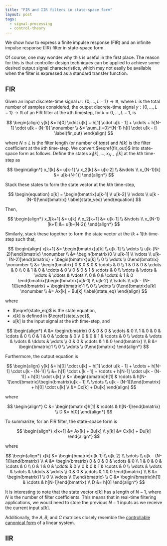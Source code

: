 ```yaml
---
title: "FIR and IIR filters in state-space form"
layout: post
tags:
  - signal-processing
  - control-theory
---
```

We show how to express a finite impulse response (FIR) and an infinite impulse response
(IIR) filter in state-space form.

Of course, one may wonder why this is useful in the first place. The reason for this is
that controller design techniques can be applied to achieve some desired output signal
characteristics, which may not easily be available when the filter is expressed as a
standard transfer function.

## FIR

Given an input discrete-time signal $u : \{0,\dots,L-1\} \to \mathbb R$, where $L$ is the total number of samples considered, the output discrete-time signal $y : \{0,\dots,L-1\} \to \mathbb R$ of an FIR filter at the $k$th timestep, for $k = 0,\dots,L-1$, is

$$
\begin{align}
y[k] &= h[0] \cdot u[k] + h[1] \cdot u[k - 1] + \cdots + h[N-1] \cdot u[k - (N-1)] \nonumber \\
&= \sum_{i=0}^{N-1} h[i] \cdot u[k - i] \label{fir_out}
\end{align}
$$

where $N \leq L$ is the filter length (or number of *taps*) and $h[k]$ is the filter coefficient at the $k$th time-step. We convert $\eqref{fir_out}$ into state-space form as follows. Define the states $x_1[k],\dots,x_{N-1}[k]$ at the $k$th time-step as

$$
\begin{align*}
x_1[k] &= u[k-1] \\
x_2[k] &= u[k-2] \\
&\vdots \\
x_{N-1}[k] &= u[k-(N-1)]
\end{align*}
$$

Stack these states to form the state vector at the $k$th time-step,

$$
\begin{equation}
x[k] = \begin{bmatrix}u[k-1] \\ u[k-2] \\ \vdots \\ u[k - (N-1)]\end{bmatrix} \label{state_vec}
\end{equation}
$$

Then,

$$
\begin{align*}
x_1[k+1] &= u[k] \\
x_2[k+1] &= u[k-1] \\
&\vdots \\
x_{N-1}[k+1] &= u[k-(N-2))
\end{align*}
$$

Similarly, stack these together to form the state vector at the $(k+1)$th time-step such that,

$$
\begin{align}
x[k+1] &= \begin{bmatrix}u[k] \\ u[k-1] \\ \vdots \\ u[k-(N-2)]\end{bmatrix} \nonumber \\
&= \begin{bmatrix}0 \\ u[k-1] \\ \vdots \\ u[k-(N-2)]\end{bmatrix} + \begin{bmatrix}u[k] \\ 0 \\ \vdots \\ 0\end{bmatrix} \nonumber \\
&= \begin{bmatrix}
0 & 0 & 0 & \cdots & 0 \\
1 & 0 & 0 & \cdots & 0 \\
0 & 1 & 0 & \cdots & 0 \\
0 & 0 & 1 & \cdots & 0 \\
\vdots & \vdots & \vdots & \ddots & \vdots \\
0 & 0 & \cdots & 1 & 0
\end{bmatrix}\begin{bmatrix}u[k-1] \\ u[k-2] \\ \vdots \\ u[k - (N-1)]\end{bmatrix} + \begin{bmatrix}1 \\ 0 \\ \vdots \\ 0\end{bmatrix}u[k] \nonumber \\
&= Ax[k] + Bu[k] \label{state_eq}
\end{align}
$$

where

* $\eqref{state_eq}$ is the state equation,
* $x[k]$ is defined in $\eqref{state_vec}$,
* $u[k]$ is the input signal at the $k$th time-step, and

$$
\begin{align*}
A &= \begin{bmatrix}
0 & 0 & 0 & \cdots & 0 \\
1 & 0 & 0 & \cdots & 0 \\
0 & 1 & 0 & \cdots & 0 \\
0 & 0 & 1 & \cdots & 0 \\
\vdots & \vdots & \vdots & \ddots & \vdots \\
0 & 0 & \cdots & 1 & 0
\end{bmatrix} \\
B &= \begin{bmatrix}1 \\ 0 \\ \vdots \\ 0\end{bmatrix}
\end{align*}
$$

Furthermore, the output equation is

$$
\begin{align}
y[k] &= h[0] \cdot u[k] + h[1] \cdot u[k - 1] + \cdots + h[N-1] \cdot u[k - (N-1)] \\
&= h[1] \cdot u[k - 1] + \cdots + h[N-1] \cdot u[k - (N-1)] + h[0] \cdot u[k] \\
&= \begin{bmatrix}h[1] & \cdots & h[N-1]\end{bmatrix}\begin{bmatrix}u[k - 1] \\ \vdots \\ u[k - (N-1)]\end{bmatrix} + h[0] \cdot u[k] \\
&= Cx[k] + Du[k]
\end{align}
$$

where

$$
\begin{align*}
C &= \begin{bmatrix}h[1] & \cdots & h[N-1]\end{bmatrix} \\
D &= h[0]
\end{align*}
$$

To summarize, for an FIR filter, the state-space form is

$$
\begin{align*}
x[k+1] &= Ax[k] + Bu[k] \\
y[k] &= Cx[k] + Du[k]
\end{align*}
$$

where

$$
\begin{align*}
x[k] &= \begin{bmatrix}u[k-1] \\ u[k-2] \\ \vdots \\ u[k - (N-1)]\end{bmatrix} \\
A &= \begin{bmatrix}
0 & 0 & 0 & \cdots & 0 \\
1 & 0 & 0 & \cdots & 0 \\
0 & 1 & 0 & \cdots & 0 \\
0 & 0 & 1 & \cdots & 0 \\
\vdots & \vdots & \vdots & \ddots & \vdots \\
0 & 0 & \cdots & 1 & 0
\end{bmatrix} \\
B &= \begin{bmatrix}1 \\ 0 \\ \vdots \\ 0\end{bmatrix} \\
C &= \begin{bmatrix}h[1] & \cdots & h[N-1]\end{bmatrix} \\
D &= h[0]
\end{align*}
$$

It is interesting to note that the state vector $x[k]$ has a length of $N - 1$, where $N$ is the number of filter coefficients. This means that in real-time filtering applications, we would need to store the previous $N-1$ inputs as we receive the current input $u[k]$.

Additionally, the $A, B,$ and $C$ matrices closely resemble the [controllable canonical form](https://www.mathworks.com/help/control/ug/canonical-state-space-realizations.html#mw_2254b196-369f-4c4f-a44c-d348f5436df9) of a linear system.

## IIR

